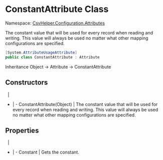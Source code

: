 # ConstantAttribute Class

Namespace: [CsvHelper.Configuration.Attributes](/api/CsvHelper.Configuration.Attributes)

The constant value that will be used for every record when reading and writing. This value will always be used no matter what other mapping configurations are specified.

```cs
[System.AttributeUsageAttribute]
public class ConstantAttribute : Attribute
```

Inheritance Object -> Attribute -> ConstantAttribute

## Constructors
&nbsp; | &nbsp;
- | -
ConstantAttribute(Object) | The constant value that will be used for every record when reading and writing. This value will always be used no matter what other mapping configurations are specified.

## Properties
&nbsp; | &nbsp;
- | -
Constant | Gets the constant.
